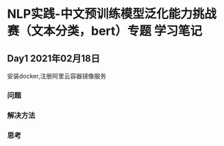 # NLP实践-中文预训练模型泛化能力挑战赛（文本分类，bert）专题 学习笔记

## Day1 2021年02月18日
安装docker,注册阿里云容器镜像服务

### 问题

### 解决方法

### 思考
